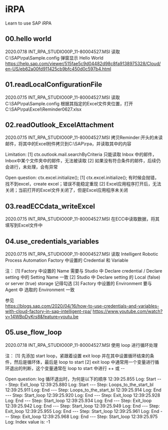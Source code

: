 # iRPA
Learn to use SAP iRPA



00.hello world
-----------------------------------------------
2020.07.18
INT_RPA_STUDIO00P_11-80004527.MSI
读取 C:\SAP\rpa\Sample.config
弹窗显示 Hello World
https://help.sap.com/viewer/515fae5c9d04482d98c8fa9138975328/Cloud/en-US/eb62a00fd911425cb9bfc450d0c597b4.html



01.readLocalConfigurationFile
-----------------------------------------------
2020.07.15
INT_RPA_STUDIO00P_11-80004527.MSI
读取 C:\SAP\rpa\Sample.config
根据其指定的Excel文件夹位置，打开 C:\SAP\rpa\Excel\Reminder0627.xlsx



02.readOutlook_ExcelAttachment
-----------------------------------------------
2020.07.15
INT_RPA_STUDIO00P_11-80004527.MSI
拷贝Reminder:开头的未读邮件，将其中的Excel附件拷贝到C:\SAP\rpa，并读取其中的内容

Limitation: 
[1] ctx.outlook.mail.searchByCriteria 只能读取 Inbox 中的邮件，Inbox中某个文件夹中的邮件，无法被读取
[2] 如果没有符合条件的邮件，后续仍会进行，未处理，会有异常

Open question: ctx.excel.initialize();
[1] ctx.excel.initialize(); 有时候会抛错，找不到excel，create excel；错误不能稳定重现
[2] Excel应用程序打开后，无法关闭；当前打开的Excel文件关闭了，但是Excel应用程序未关闭



03.readECCdata_writeExcel
-----------------------------------------------
2020.07.15
INT_RPA_STUDIO00P_11-80004527.MSI
在ECC中读取数据，将其填写到Excel文件中



04.use_credentials_variables
-----------------------------------------------
2020.07.15
INT_RPA_STUDIO00P_11-80004527.MSI
读取 Intelligent Robotic Process Automation Factory  中设置的 Credential 和 Variable

注：
[1] Factory  中设置的 Name 需要与 Studio 中 Declare credential / Declare setting 中的 Setting Name 一致
[2] Studio 中 Declare setting 的 Local (false) or server (true) storage 记得勾选
[3] Factory  中设置的 Environment 要与 Agent 中 选取的 Environment 一致

参见  
https://blogs.sap.com/2020/04/16/how-to-use-credentials-and-variables-with-cloud-factory-in-sap-intelligent-rpa/
https://www.youtube.com/watch?v=14WBpDyKrs8&feature=youtu.be



05.use_flow_loop
-----------------------------------------------
2020.07.18
INT_RPA_STUDIO00P_11-80004527.MSI
使用 loop 进行循环处理

注：
[1] 先添加 start loop，紧跟着设置 exit loop 并在其中设置循环结束的条件，然后是循环体，最后是 loop to start
[2] exit loop 中通常用一个变量进行循环退出的判断，这个变量通常在 loop to start 中进行 ++ 或 --

Open question: log
    循环退出时，为何是以下的顺序
    12:39:25.855 Log: Start --- Step: Exit_loop
    12:39:25.880 Log: Start --- Step: Loops_to_the_start_bl
    12:39:25.911 Log: End --- Step: Loops_to_the_start_bl
    12:39:25.914 Log: End --- Step: Start_loop
    12:39:25.920 Log: End --- Step: Exit_loop
    12:39:25.928 Log: End --- Step: Start_loop
    12:39:25.934 Log: End --- Step: Exit_loop
    12:39:25.942 Log: End --- Step: Start_loop
    12:39:25.949 Log: End --- Step: Exit_loop
    12:39:25.955 Log: End --- Step: Start_loop
    12:39:25.961 Log: End --- Step: Exit_loop
    12:39:25.968 Log: End --- Step: Start_loop
    12:39:25.975 Log: Index value is: -1

